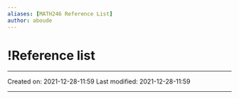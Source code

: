 ```yaml
---
aliases: [MATH246 Reference List]
author: aboude
---
```


# !Reference list
___

Created on: 2021-12-28-11:59
Last modified: 2021-12-28-11:59

___

